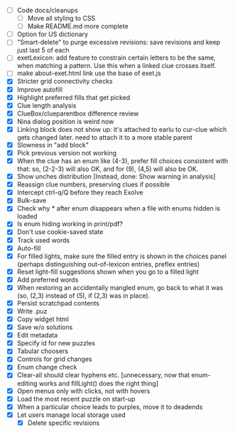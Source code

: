 - [ ] Code docs/cleanups
  - [ ] Move all styling to CSS
  - [ ] Make README.md more complete
- [ ] Option for US dictionary
- [ ] "Smart-delete" to purge excessive revisions: save revisions and keep just last 5 of each
- [ ] exetLexicon: add feature to constrain certain letters to be the same, when matching a pattern. Use this when a linked clue crosses itself.
- [ ] make about-exet.html link use the base of exet.js
- [x] Stricter grid connectivity checks
- [x] Improve autofill
- [x] Highlight preferred fills that get picked
- [x] Clue length analysis
- [x] ClueBox/clueparentbox difference review
- [x] Nina dialog position is weird now
- [x] Linking block does not show up: it's attached to earlu to cur-clue which gets changed later. need to attach it to a more stable parent
- [x] Slowness in "add block"
- [x] Pick previous version not working
- [x] When the clue has an enum like (4-3), prefer fill choices consistent with that: so, (2-2-3) will also OK, and for (9), (4,5) will also be OK.
- [x] Show unches distribution [Instead, done: Show warning in analysis]
- [x] Reassign clue numbers, preserving clues if possible
- [x] Intercept ctrl-q/Q before they reach Exolve
- [x] Bulk-save
- [x] Check why * after enum disappears when a file with enums hidden is loaded
- [x] Is enum hiding working in print/pdf?
- [x] Don't use cookie-saved state
- [x] Track used words
- [x] Auto-fill
- [x] For filled lights, make sure the filled entry is shown in the choices panel (perhaps distinguishing out-of-lexicon entries, preflex entries)
- [x] Reset light-fill suggestions shown when you go to a filled light
- [x] Add preferred words
- [x] When restoring an accidentally mangled enum, go back to what it was (so, (2,3) instead of (5), if (2,3) was in place).
- [x] Persist scratchpad contents
- [x] Write .puz
- [x] Copy widget html
- [x] Save w/o solutions
- [x] Edit metadata
- [x] Specify id for new puzzles
- [x] Tabular choosers
- [x] Controls for grid changes
- [x] Enum change check
- [x] Clear-all should clear hyphens etc. [unnecessary, now that enum-editing works and fillLight() does the right thing]
- [x] Open menus only with clicks, not with hovers
- [x] Load the most recent puzzle on start-up
- [x] When a particular choice leads to purples, move it to deadends
- [x] Let users manage local storage used
  - [x] Delete specific revisions
